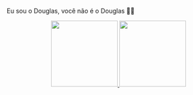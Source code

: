 Eu sou o Douglas, você não é o Douglas 🐱‍👤

<div align="center">
  <a href="https://github.com/DouglaxDev">
  <img height="150em" src="https://github-readme-stats.vercel.app/api?username=DouglaxDev&show_icons=true&theme=dracula&include_all_commits=true&count_private=true"/>
  <img height="150em" src="https://github-readme-stats.vercel.app/api/top-langs/?username=DouglaxDev&layout=compact&langs_count=7&theme=dracula"/>
</div>

  ##
